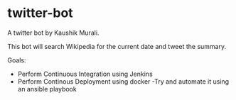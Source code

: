 # twitter-bot
  A twitter bot by Kaushik Murali.  
  
  This bot will search Wikipedia for the current date and tweet the summary.  
  
  Goals:
  - Perform Continuous Integration using Jenkins
  - Perform Continous Deployment using docker
  -Try and automate it using an ansible playbook
